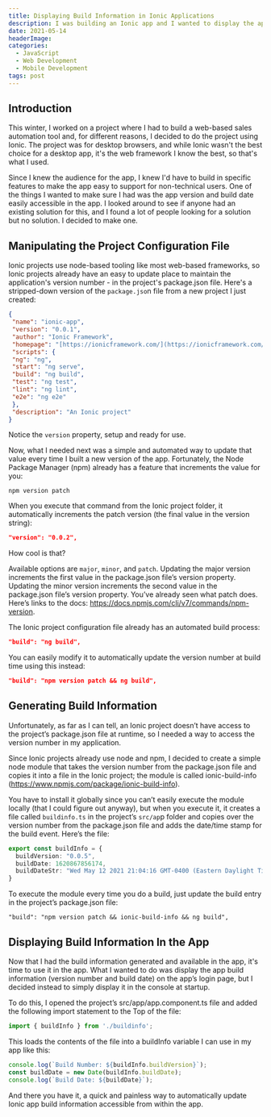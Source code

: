 ```yaml
---
title: Displaying Build Information in Ionic Applications
description: I was building an Ionic app and I wanted to display the app version in the app without having to hard code it as a constant in the app. Recognizing that the app's `package.json` file contained the app version and I could update it when I needed outside of the app, I built a little utility that writes a data file to the ionic project with build information that can be displayed anywhere in the app.
date: 2021-05-14
headerImage: 
categories: 
  - JavaScript
  - Web Development
  - Mobile Development
tags: post
---
```


## Introduction

This winter, I worked on a project where I had to build a web-based sales automation tool and, for different reasons, I decided to do the project using Ionic. The project was for desktop browsers, and while Ionic wasn't the best choice for a desktop app, it's the web framework I know the best, so that's what I used.

Since I knew the audience for the app, I knew I'd have to build in specific features to make the app easy to support for non-technical users. One of the things I wanted to make sure I had was the app version and build date easily accessible in the app. I looked around to see if anyone had an existing solution for this, and I found a lot of people looking for a solution but no solution. I decided to make one.

## Manipulating the Project Configuration File

Ionic projects use node-based tooling like most web-based frameworks, so Ionic projects already have an easy to update place to maintain the application's version number - in the project's package.json file. Here's a stripped-down version of the `package.jso`n file from a new project I just created:

```json
{  
 "name": "ionic-app",  
 "version": "0.0.1",  
 "author": "Ionic Framework",  
 "homepage": "[https://ionicframework.com/](https://ionicframework.com/)",  
 "scripts": {  
 "ng": "ng",  
 "start": "ng serve",  
 "build": "ng build",  
 "test": "ng test",  
 "lint": "ng lint",  
 "e2e": "ng e2e"  
 },  
 "description": "An Ionic project"  
}
```

Notice the `version` property, setup and ready for use.

Now, what I needed next was a simple and automated way to update that value every time I built a new version of the app. Fortunately, the Node Package Manager (npm) already has a feature that increments the value for you:

```shell
npm version patch
```

When you execute that command from the Ionic project folder, it automatically increments the patch version (the final value in the version string):

```json
"version": "0.0.2",
```

How cool is that? 

Available options are `major`, `minor`, and `patch`. Updating the major version increments the first value in the package.json file’s version property. Updating the minor version increments the second value in the package.json file’s version property. You’ve already seen what patch does. Here’s links to the docs: https://docs.npmjs.com/cli/v7/commands/npm-version. 

The Ionic project configuration file already has an automated build process:

```json
"build": "ng build",
```

You can easily modify it to automatically update the version number at build time using this instead:

```json
"build": "npm version patch && ng build",
```

## Generating Build Information

Unfortunately, as far as I can tell, an Ionic project doesn’t have access to the project’s package.json file at runtime, so I needed a way to access the version number in my application.

Since Ionic projects already use node and npm, I decided to create a simple node module that takes the version number from the package.json file and copies it into a file in the Ionic project; the module is called ionic-build-info (https://www.npmjs.com/package/ionic-build-info). 

You have to install it globally since you can’t easily execute the module locally (that I could figure out anyway), but when you execute it, it creates a file called `buildinfo.ts` in the project’s `src/ap`p folder and copies over the version number from the package.json file and adds the date/time stamp for the build event. Here’s the file:


```typescript
export const buildInfo = {
  buildVersion: "0.0.5",
  buildDate: 1620867856174,
  buildDateStr: "Wed May 12 2021 21:04:16 GMT-0400 (Eastern Daylight Time)"
}
```

To execute the module every time you do a build, just update the build entry in the project’s package.json file:

```shell
"build": "npm version patch && ionic-build-info && ng build",
```

## Displaying Build Information In the App

Now that I had the build information generated and available in the app, it's time to use it in the app. What I wanted to do was display the app build information (version number and build date) on the app’s login page, but I decided instead to simply display it in the console at startup. 

To do this, I opened the project’s src/app/app.component.ts file and added the following import statement to the Top of the file:

```typescript
import { buildInfo } from './buildinfo';
```

This loads the contents of the file into a buildInfo variable I can use in my app like this: 

```typescript
console.log(`Build Number: ${buildInfo.buildVersion}`);
const buildDate = new Date(buildInfo.buildDate);
console.log(`Build Date: ${buildDate}`);
```

And there you have it, a quick and painless way to automatically update Ionic app build information accessible from within the app. 
